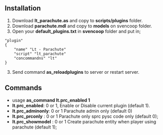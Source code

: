 ## Installation
1. Download  **lt_parachute.as** and copy to **scripts/plugins** folder.
2. Download **parachute.mdl** and copy to **models** on svencoop folder.
3. Open your **default_plugins.txt** in **svencoop** folder
  and put in;
```
"plugin"
{
    "name" "Lt - Parachute"
    "script" "lt_parachute"
    "concommandns" "lt"
}
```
3. Send command **as_reloadplugins** to server or restart server.

## Commands
- usage **as_command lt.prc_enabled 1**
- **lt.prc_enabled**: 0 or 1, Enable or Disable current plugin (default 1).
- **lt.prc_adminonly**: 0 or 1 Parachute admin only (default 0)
- **lt.prc_prconly** : 0 or 1 Parachute only sprc pysc code only (default 0);
- **lt.prc_showmodel** : 0 or 1 Create parachute entity when player using parachute (default 1);
